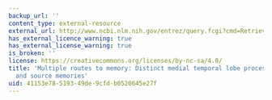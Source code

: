 ```yaml
---
backup_url: ''
content_type: external-resource
external_url: http://www.ncbi.nlm.nih.gov/entrez/query.fcgi?cmd=Retrieve&db=PubMed&dopt=Citation&list_uids=12578977
has_external_licence_warning: true
has_external_license_warning: true
is_broken: ''
license: https://creativecommons.org/licenses/by-nc-sa/4.0/
title: 'Multiple routes to memory: Distinct medial temporal lobe processes build item
  and source memories'
uid: 41153e78-5193-49de-9cfd-b0520645e27f
---
```

